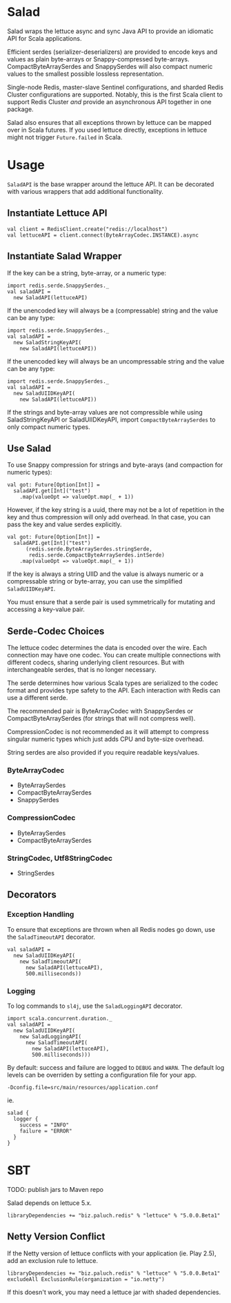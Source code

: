 # Salad
Salad wraps the lettuce async and sync Java API to provide an idiomatic API for Scala applications.

Efficient serdes (serializer-deserializers) are provided to encode keys and values as plain byte-arrays or Snappy-compressed byte-arrays.
CompactByteArraySerdes and SnappySerdes will also compact numeric values to the smallest possible lossless representation.

Single-node Redis, master-slave Sentinel configurations, and sharded Redis Cluster configurations are supported.
Notably, this is the first Scala client to support Redis Cluster *and* provide an asynchronous API together in one package.

Salad also ensures that all exceptions thrown by lettuce can be mapped over in Scala futures.
If you used lettuce directly, exceptions in lettuce might not trigger `Future.failed` in Scala.

# Usage
`SaladAPI` is the base wrapper around the lettuce API.
It can be decorated with various wrappers that add additional functionality.

## Instantiate Lettuce API
```
val client = RedisClient.create("redis://localhost")
val lettuceAPI = client.connect(ByteArrayCodec.INSTANCE).async
```

## Instantiate Salad Wrapper
If the key can be a string, byte-array, or a numeric type:
```
import redis.serde.SnappySerdes._
val saladAPI =
  new SaladAPI(lettuceAPI)
```
If the unencoded key will always be a (compressable) string and the value can be any type:
```
import redis.serde.SnappySerdes._
val saladAPI =
  new SaladStringKeyAPI(
    new SaladAPI(lettuceAPI))
```
If the unencoded key will always be an uncompressable string and the value can be any type:
```
import redis.serde.SnappySerdes._
val saladAPI =
  new SaladUIIDKeyAPI(
    new SaladAPI(lettuceAPI))
```

If the strings and byte-array values are not compressible while using SaladStringKeyAPI or SaladUIIDKeyAPI, import `CompactByteArraySerdes` to only compact numeric types.

## Use Salad
To use Snappy compression for strings and byte-arays (and compaction for numeric types):
```
val got: Future[Option[Int]] =
  saladAPI.get[Int]("test")
    .map(valueOpt => valueOpt.map(_ + 1))
```
However, if the key string is a uuid, there may not be a lot of repetition in the key and thus compression will only add overhead.
In that case, you can pass the key and value serdes explicitly.

```
val got: Future[Option[Int]] =
  saladAPI.get[Int]("test")
      (redis.serde.ByteArraySerdes.stringSerde,
       redis.serde.CompactByteArraySerdes.intSerde)
    .map(valueOpt => valueOpt.map(_ + 1))
```

If the key is always a string UIID and the value is always numeric or a compressable string or byte-array, you can use the simplified `SaladUIIDKeyAPI`.

You must ensure that a serde pair is used symmetrically for mutating and accessing a key-value pair.

## Serde-Codec Choices
The lettuce codec determines the data is encoded over the wire.
Each connection may have one codec.
You can create multiple connections with different codecs, sharing underlying client resources.
But with interchangeable serdes, that is no longer necessary.

The serde determines how various Scala types are serialized to the codec format and provides type safety to the API.
Each interaction with Redis can use a different serde.

The recommended pair is ByteArrayCodec with SnappySerdes or CompactByteArraySerdes (for strings that will not compress well).

CompressionCodec is not recommended as it will attempt to compress singular numeric types which just adds CPU and byte-size overhead.

String serdes are also provided if you require readable keys/values.

### ByteArrayCodec
* ByteArraySerdes
* CompactByteArraySerdes
* SnappySerdes

### CompressionCodec
* ByteArraySerdes
* CompactByteArraySerdes

### StringCodec, Utf8StringCodec
* StringSerdes

## Decorators
### Exception Handling
To ensure that exceptions are thrown when all Redis nodes go down, use the `SaladTimeoutAPI` decorator.
```
val saladAPI =
  new SaladUIIDKeyAPI(
    new SaladTimeoutAPI(
      new SaladAPI(lettuceAPI),
      500.milliseconds))
```

### Logging
To log commands to `sl4j`, use the `SaladLoggingAPI` decorator.
```
import scala.concurrent.duration._
val saladAPI =
  new SaladUIIDKeyAPI(
    new SaladLoggingAPI(
      new SaladTimeoutAPI(
        new SaladAPI(lettuceAPI),
        500.milliseconds)))
```
By default: success and failure are logged to `DEBUG` and `WARN`.
The default log levels can be overriden by setting a configuration file for your app.
```
-Dconfig.file=src/main/resources/application.conf
```

ie.
```
salad {
  logger {
    success = "INFO"
    failure = "ERROR"
  }
}
```

# SBT
TODO: publish jars to Maven repo

Salad depends on lettuce 5.x.

```
libraryDependencies += "biz.paluch.redis" % "lettuce" % "5.0.0.Beta1"
```

## Netty Version Conflict
If the Netty version of lettuce conflicts with your application (ie. Play 2.5), add an exclusion rule to lettuce.
```
libraryDependencies += "biz.paluch.redis" % "lettuce" % "5.0.0.Beta1" excludeAll ExclusionRule(organization = "io.netty")
```
If this doesn't work, you may need a lettuce jar with shaded dependencies.